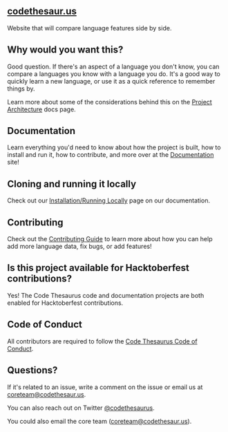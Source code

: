 ## [codethesaur.us](http://codethesaur.us/)
Website that will compare language features side by side.

## Why would you want this?
Good question. If there's an aspect of a language you don't know, you can compare a languages you know with a language you do. It's a good way to quickly learn a new language, or use it as a quick reference to remember things by.

Learn more about some of the considerations behind this on the [Project Architecture](https://docs.codethesaur.us/website/project-architecture/) docs page.

## Documentation

Learn everything you'd need to know about how the project is built, how to install and run it, how to contribute, and more over at the [Documentation](https://docs.codethesaur.us/) site!

## Cloning and running it locally

Check out our [Installation/Running Locally](https://docs.codethesaur.us/install/quick_start/) page on our documentation.

## Contributing

Check out the [Contributing Guide](https://docs.codethesaur.us/contributing/) to learn more about how you can help add more language data, fix bugs, or add features!

## Is this project available for Hacktoberfest contributions?

Yes! The Code Thesaurus code and documentation projects are both enabled for Hacktoberfest contributions.

## Code of Conduct

All contributors are required to follow the [Code Thesaurus Code of Conduct](https://docs.codethesaur.us/code_of_conduct/).

## Questions?

If it's related to an issue, write a comment on the issue or email us at coreteam@codethesaur.us.

You can also reach out on Twitter [@codethesaurus](https://twitter.com/codethesaurus).

You could also email the core team (coreteam@codethesaur.us).
